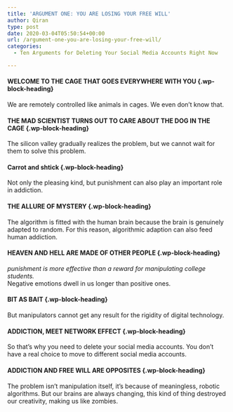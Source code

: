 ```yaml
---
title: 'ARGUMENT ONE: YOU ARE LOSING YOUR FREE WILL'
author: Qiran
type: post
date: 2020-03-04T05:50:54+00:00
url: /argument-one-you-are-losing-your-free-will/
categories:
  - Ten Arguments for Deleting Your Social Media Accounts Right Now

---
```

#### WELCOME TO THE CAGE THAT GOES EVERYWHERE WITH YOU {.wp-block-heading}

We are remotely controlled like animals in cages. We even don&#8217;t know that.

#### THE MAD SCIENTIST TURNS OUT TO CARE ABOUT THE DOG IN THE CAGE {.wp-block-heading}

The silicon valley gradually realizes the problem, but we cannot wait for them to solve this problem.

#### Carrot and shtick {.wp-block-heading}

Not only the pleasing kind, but punishment can also play an important role in addiction.

#### THE ALLURE OF MYSTERY {.wp-block-heading}

The algorithm is fitted with the human brain because the brain is genuinely adapted to random. For this reason, algorithmic adaption can also feed human addiction.

#### HEAVEN AND HELL ARE MADE OF OTHER PEOPLE {.wp-block-heading}

_punishment is more effective than a reward for manipulating college students._  
Negative emotions dwell in us longer than positive ones.

#### BIT AS BAIT {.wp-block-heading}

But manipulators cannot get any result for the rigidity of digital technology.

#### ADDICTION, MEET NETWORK EFFECT {.wp-block-heading}

So that&#8217;s why you need to delete your social media accounts. You don&#8217;t have a real choice to move to different social media accounts.

#### ADDICTION AND FREE WILL ARE OPPOSITES {.wp-block-heading}

The problem isn&#8217;t manipulation itself, it&#8217;s because of meaningless, robotic algorithms. But our brains are always changing, this kind of thing destroyed our creativity, making us like zombies.